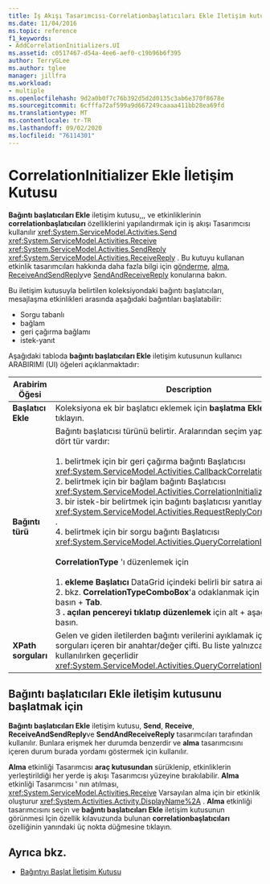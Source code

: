 ```yaml
---
title: İş Akışı Tasarımcısı-Correlationbaşlatıcıları Ekle Iletişim kutusu
ms.date: 11/04/2016
ms.topic: reference
f1_keywords:
- AddCorrelationInitializers.UI
ms.assetid: c0517467-d54a-4ee6-aef0-c19b96b6f395
author: TerryGLee
ms.author: tglee
manager: jillfra
ms.workload:
- multiple
ms.openlocfilehash: 9d2a0b0f7c76b392d5d2d0135c3ab6e370f8678e
ms.sourcegitcommit: 6cfffa72af599a9d667249caaaa411bb28ea69fd
ms.translationtype: MT
ms.contentlocale: tr-TR
ms.lasthandoff: 09/02/2020
ms.locfileid: "76114301"
---
```

# <a name="add-correlationinitializers-dialog-box"></a>CorrelationInitializer Ekle İletişim Kutusu

**Bağıntı başlatıcıları Ekle** iletişim kutusu,,, ve etkinliklerinin **correlationbaşlatıcıları** özelliklerini yapılandırmak için iş akışı Tasarımcısı kullanılır <xref:System.ServiceModel.Activities.Send> <xref:System.ServiceModel.Activities.Receive> <xref:System.ServiceModel.Activities.SendReply> <xref:System.ServiceModel.Activities.ReceiveReply> . Bu kutuyu kullanan etkinlik tasarımcıları hakkında daha fazla bilgi için [gönderme](../workflow-designer/send-activity-designer.md), [alma](../workflow-designer/receive-activity-designer.md), [ReceiveAndSendReply](../workflow-designer/receiveandsendreply-template-designer.md)ve [SendAndReceiveReply](../workflow-designer/sendandreceivereply-template-designer.md) konularına bakın.

Bu iletişim kutusuyla belirtilen koleksiyondaki bağıntı başlatıcıları, mesajlaşma etkinlikleri arasında aşağıdaki bağıntıları başlatabilir:

- Sorgu tabanlı
- bağlam
- geri çağırma bağlamı
- istek-yanıt

Aşağıdaki tabloda **bağıntı başlatıcıları Ekle** iletişim kutusunun kullanıcı ARABIRIMI (UI) öğeleri açıklanmaktadır:

|Arabirim Öğesi|Description|
|-|-----------------|
|**Başlatıcı Ekle**|Koleksiyona ek bir başlatıcı eklemek için **başlatma Ekle** kutusuna tıklayın.|
|**Bağıntı türü**|Bağıntı başlatıcısı türünü belirtir. Aralarından seçim yapabileceğiniz dört tür vardır:<br /><br /> 1. belirtmek için bir geri çağırma bağıntı Başlatıcısı <xref:System.ServiceModel.Activities.CallbackCorrelationInitializer> .<br />2. belirtmek için bir bağlam bağıntı Başlatıcısı <xref:System.ServiceModel.Activities.CorrelationInitializer> .<br />3. bir istek-bir belirtmek için bağıntı başlatıcısı yanıtlayın <xref:System.ServiceModel.Activities.RequestReplyCorrelationInitializer> .<br />4. belirtmek için bir sorgu bağıntı Başlatıcısı <xref:System.ServiceModel.Activities.QueryCorrelationInitializer> .<br /><br /> **CorrelationType** 'ı düzenlemek için<br /><br /> 1. **ekleme Başlatıcı** DataGrid içindeki belirli bir satıra ait sekme.<br />2. bkz. **CorrelationTypeComboBox**'a odaklanmak için **CTRL**tuşuna basın + **Tab**.<br />3 **. açılan pencereyi tıklatıp düzenlemek** için alt + aşağı tuşlarına basın.|
|**XPath sorguları**|Gelen ve giden iletilerden bağıntı verilerini ayıklamak için kullanılan sorguları içeren bir anahtar/değer çifti. Bu liste yalnızca türler kullanılırken geçerlidir <xref:System.ServiceModel.Activities.QueryCorrelationInitializer> .|

## <a name="to-launch-the-add-correlation-initializers-dialog-box"></a>Bağıntı başlatıcıları Ekle iletişim kutusunu başlatmak için

 **Bağıntı başlatıcıları Ekle** iletişim kutusu, **Send**, **Receive**, **ReceiveAndSendReply**ve **SendAndReceiveReply** tasarımcıları tarafından kullanılır. Bunlara erişmek her durumda benzerdir ve **alma** tasarımcısını içeren durum burada yordamı göstermek için kullanılır.

 **Alma** etkinliği Tasarımcısı **araç kutusundan** sürüklenip, etkinliklerin yerleştirildiği her yerde iş akışı Tasarımcısı yüzeyine bırakılabilir. **Alma** etkinliği Tasarımcısı ' nın atılması, <xref:System.ServiceModel.Activities.Receive> Varsayılan alma için bir etkinlik oluşturur <xref:System.Activities.Activity.DisplayName%2A> . **Alma** etkinliği tasarımcısını seçin ve **bağıntı başlatıcıları Ekle** iletişim kutusunun görünmesi Için özellik kılavuzunda bulunan **correlationbaşlatıcıları** özelliğinin yanındaki üç nokta düğmesine tıklayın.

## <a name="see-also"></a>Ayrıca bkz.

- [Bağıntıyı Başlat İletişim Kutusu](../workflow-designer/initialize-correlation-dialog-box.md)
